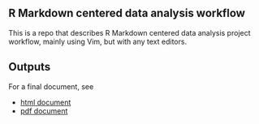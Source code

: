 
## R Markdown centered data analysis workflow
This is a repo that describes R Markdown centered data analysis project workflow, mainly using Vim, but with any text editors.

## Outputs
For a final document, see 
- [html document](http://htmlpreview.github.com/?https://github.com/joongsup/workflow/blob/master/workflow.html)
- [pdf document](workflow.pdf)

